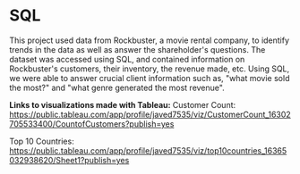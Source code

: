 # SQL

This project used data from Rockbuster, a movie rental company, to identify trends in the data as well as answer the shareholder's questions. The dataset was accessed using SQL, and contained information on Rockbuster's customers, their inventory, the revenue made, etc. Using SQL, we were able to answer crucial client information such as, "what movie sold the most?" and "what genre generated the most revenue".

**Links to visualizations made with Tableau:**
Customer Count: https://public.tableau.com/app/profile/javed7535/viz/CustomerCount_16302705533400/CountofCustomers?publish=yes

Top 10 Countries: https://public.tableau.com/app/profile/javed7535/viz/top10countries_16365032938620/Sheet1?publish=yes
